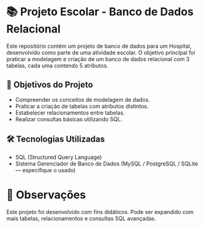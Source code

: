 # 📚 Projeto Escolar - Banco de Dados Relacional

<p> Este repositório contém um projeto de banco de dados para um Hospital, desenvolvido como parte de uma atividade escolar. O objetivo principal foi praticar a modelagem e criação de um banco de dados relacional com 3 tabelas, cada uma contendo 5 atributos.
</p>

<h2>🧠 Objetivos do Projeto</h2>
<ul> 
  <li>Compreender os conceitos de modelagem de dados.</li>
  <li> Praticar a criação de tabelas com atributos distintos. </li>
  <li> Estabelecer relacionamentos entre tabelas. </li>
  <li> Realizar consultas básicas utilizando SQL. </li>
</ul>

<h2> 🛠️ Tecnologias Utilizadas </h2>
<ul> 
  <li>SQL (Structured Query Language) </li>
  <li>Sistema Gerenciador de Banco de Dados (MySQL / PostgreSQL / SQLite — especifique o usado)</li>
  
</ul>

# 📌 Observações

<p> Este projeto foi desenvolvido com fins didáticos. Pode ser expandido com mais tabelas, relacionamentos e consultas SQL avançadas.</p>

